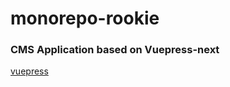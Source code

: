 # monorepo-rookie

### CMS Application based on Vuepress-next

[vuepress](https://github.com/vuepress/vuepress-next)